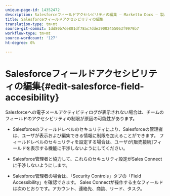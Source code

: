 ```yaml
---
unique-page-id: 14352472
description: Salesforceフィールドアクセシビリティの編集 — Marketto Docs — 製品ドキュメント
title: Salesforceフィールドアクセシビリティの編集
translation-type: tm+mt
source-git-commit: 1dd80b7de801df78ac7dde39002455063f9979b7
workflow-type: tm+mt
source-wordcount: '127'
ht-degree: 0%

---
```



# Salesforceフィールドアクセシビリティの編集{#edit-salesforce-field-accesibility}

Salesforceへの電子メールアクティビティログが表示されない場合は、チームのフィールドのアクセシビリティの制限が原因の可能性があります。

* Salesforceのフィールドレベルのセキュリティにより、Salesforceの管理者は、ユーザが表示および編集できる情報に制限を加えることができます。 フィールドレベルのセキュリティを設定する場合は、ユーザが[販売接続]フィールドを表示する機能に干渉しないようにしてください。

* Salesforce管理者と協力して、これらのセキュリティ設定がSales Connectに干渉しないようにします。

* Salesforce管理者の場合は、「Security Controls」タブの「Field Accessibility」を確認できます。 Sales Connectが操作する主なフィールドは次のとおりです。アカウント、連絡先、商談、リード、タスク。
